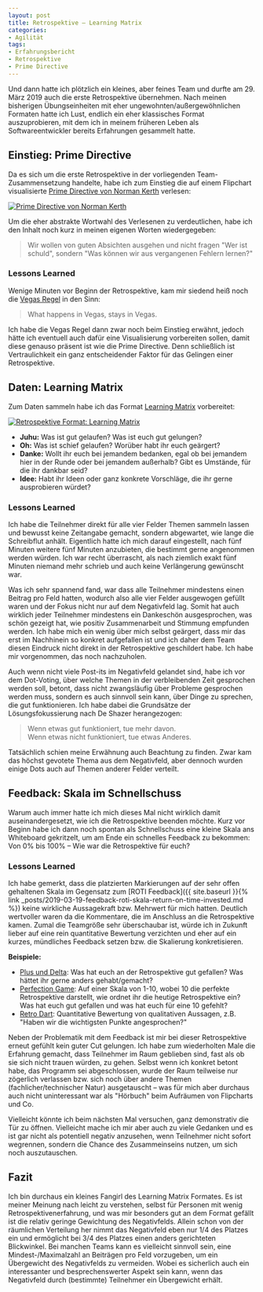 ```yaml
---
layout: post
title: Retrospektive – Learning Matrix
categories:
- Agilität
tags:
- Erfahrungsbericht
- Retrospektive
- Prime Directive
---
```


Und dann hatte ich plötzlich ein kleines, aber feines Team und durfte am 29.
März 2019 auch die erste Retrospektive übernehmen. Nach meinen bisherigen
Übungseinheiten mit eher ungewohnten/außergewöhnlichen Formaten hatte ich Lust,
endlich ein eher klassisches Format auszuprobieren, mit dem ich in meinem
früheren Leben als Softwareentwickler bereits Erfahrungen gesammelt hatte.

## Einstieg: Prime Directive

Da es sich um die erste Retrospektive in der vorliegenden Team-Zusammensetzung
handelte, habe ich zum Einstieg die auf einem Flipchart visualisierte
[Prime Directive von Norman Kerth](http://retrospectivewiki.org/index.php?title=The_Prime_Directive)
verlesen:

[![Prime Directive von Norman Kerth]({{site.baseurl}}/assets/img/posts/flipcharts/prime_directive.jpg)]({{site.baseurl}}/assets/img/posts/flipcharts/prime_directive.jpg)

Um die eher abstrakte Wortwahl des Verlesenen zu verdeutlichen, habe ich den
Inhalt noch kurz in meinen eigenen Worten wiedergegeben:

> Wir wollen von guten Absichten ausgehen und nicht fragen "Wer ist schuld",
sondern "Was können wir aus vergangenen Fehlern lernen?"

### Lessons Learned

Wenige Minuten vor Beginn der Retrospektive, kam mir siedend heiß noch die
[Vegas Regel](https://t2informatik.de/wissen-kompakt/vegas-regel/) in den Sinn:

> What happens in Vegas, stays in Vegas.

Ich habe die Vegas Regel dann zwar noch beim Einstieg erwähnt, jedoch hätte ich
eventuell auch dafür eine Visualisierung vorbereiten sollen, damit diese genauso
präsent ist wie die Prime Directive. Denn schließlich ist Vertraulichkeit ein
ganz entscheidender Faktor für das Gelingen einer Retrospektive.

## Daten: Learning Matrix

Zum Daten sammeln habe ich das Format [Learning Matrix](https://retromat.org/de/?id=9)
vorbereitet:

[![Retrospektive Format: Learning Matrix]({{site.baseurl}}/assets/img/posts/flipcharts/learning_matrix.jpg)]({{site.baseurl}}/assets/img/posts/flipcharts/learning_matrix.jpg)

* **Juhu:** Was ist gut gelaufen? Was ist euch gut gelungen?
* **Oh:** Was ist schief gelaufen? Worüber habt ihr euch geärgert?
* **Danke:** Wollt ihr euch bei jemandem bedanken, egal ob bei jemandem hier in
  der Runde oder bei jemandem außerhalb? Gibt es Umstände, für die ihr dankbar
  seid?
* **Idee:** Habt ihr Ideen oder ganz konkrete Vorschläge, die ihr gerne
  ausprobieren würdet?

### Lessons Learned

Ich habe die Teilnehmer direkt für alle vier Felder Themen sammeln lassen und
bewusst keine Zeitangabe gemacht, sondern abgewartet, wie lange die Schreibflut
anhält. Eigentlich hatte ich mich darauf eingestellt, nach fünf Minuten weitere
fünf Minuten anzubieten, die bestimmt gerne angenommen werden würden. Ich war
recht überrascht, als nach ziemlich exakt fünf Minuten niemand mehr schrieb und
auch keine Verlängerung gewünscht war.

Was ich sehr spannend fand, war dass alle Teilnehmer mindestens einen Beitrag
pro Feld hatten, wodurch also alle vier Felder ausgewogen gefüllt waren und der
Fokus nicht nur auf dem Negativfeld lag. Somit hat auch wirklich jeder
Teilnehmer mindestens ein Dankeschön ausgesprochen, was schön gezeigt hat, wie
positiv Zusammenarbeit und Stimmung empfunden werden. Ich habe mich ein wenig
über mich selbst geärgert, dass mir das erst im Nachhinein so konkret
aufgefallen ist und ich daher dem Team diesen Eindruck nicht direkt in der
Retrospektive geschildert habe. Ich habe mir vorgenommen, das noch nachzuholen.

Auch wenn nicht viele Post-its im Negativfeld gelandet sind, habe ich vor dem
Dot-Voting, über welche Themen in der verbleibenden Zeit gesprochen werden soll,
betont, dass nicht zwangsläufig über Probleme gesprochen werden muss, sondern es
auch sinnvoll sein kann, über Dinge zu sprechen, die gut funktionieren. Ich habe
dabei die Grundsätze der Lösungsfokussierung nach De Shazer herangezogen:

> Wenn etwas gut funktioniert, tue mehr davon.<br/>
> Wenn etwas nicht funktioniert, tue etwas Anderes.

Tatsächlich schien meine Erwähnung auch Beachtung zu finden. Zwar kam das höchst
gevotete Thema aus dem Negativfeld, aber dennoch wurden einige Dots auch auf
Themen anderer Felder verteilt.

## Feedback: Skala im Schnellschuss

Warum auch immer hatte ich mich dieses Mal nicht wirklich damit
auseinandergesetzt, wie ich die Retrospektive beenden möchte. Kurz vor Beginn
habe ich dann noch spontan als Schnellschuss eine kleine Skala ans Whiteboard
gekritzelt, um am Ende ein schnelles Feedback zu bekommen:<br/>
Von 0% bis 100% – Wie war die Retrospektive für euch?

### Lessons Learned

Ich habe gemerkt, dass die platzierten Markierungen auf der sehr offen
gehaltenen Skala im Gegensatz zum [ROTI Feedback]({{ site.baseurl }}{% link _posts/2019-03-19-feedback-roti-skala-return-on-time-invested.md %}) keine wirkliche Aussagekraft
bzw. Mehrwert für mich hatten. Deutlich wertvoller waren da die Kommentare, die
im Anschluss an die Retrospektive kamen. Zumal die Teamgröße sehr überschaubar
ist, würde ich in Zukunft lieber auf eine rein quantitative Bewertung verzichten
und eher auf ein kurzes, mündliches Feedback setzen bzw. die Skalierung
konkretisieren.

**Beispiele:**

* [Plus und Delta](https://retromat.org/de/?id=40): Was hat euch an
  der Retrospektive gut gefallen? Was hättet ihr gerne anders gehabt/gemacht?
* [Perfection Game](https://www.benlinders.com/2014/getting-feedback-with-the-perfection-game/):
  Auf einer Skala von 1-10, wobei 10 die perfekte Retrospektive darstellt, wie
  ordnet ihr die heutige Retrospektive ein? Was hat euch gut gefallen und was
  hat euch für eine 10 gefehlt?
* [Retro Dart](https://retromat.org/de/?id=83): Quantitative Bewertung von
  qualitativen Aussagen, z.B. "Haben wir die wichtigsten Punkte angesprochen?"

Neben der Problematik mit dem Feedback ist mir bei dieser Retrospektive erneut
gefühlt kein guter Cut gelungen. Ich habe zum wiederholten Male die Erfahrung
gemacht, dass Teilnehmer im Raum geblieben sind, fast als ob sie sich nicht
trauen würden, zu gehen. Selbst wenn ich konkret betont habe, das Programm sei
abgeschlossen, wurde der Raum teilweise nur zögerlich verlassen bzw. sich noch
über andere Themen (fachlicher/technischer Natur) ausgetauscht – was für mich
aber durchaus auch nicht uninteressant war als "Hörbuch" beim Aufräumen von
Flipcharts und Co.

Vielleicht könnte ich beim nächsten Mal versuchen, ganz demonstrativ die Tür zu
öffnen. Vielleicht mache ich mir aber auch zu viele Gedanken und es ist gar
nicht als potentiell negativ anzusehen, wenn Teilnehmer nicht sofort wegrennen,
sondern die Chance des Zusammeinseins nutzen, um sich noch auszutauschen.

## Fazit

Ich bin durchaus ein kleines Fangirl des Learning Matrix Formates. Es ist meiner
Meinung nach leicht zu verstehen, selbst für Personen mit wenig
Retrospektivenerfahrung, und was mir besonders gut an dem Format gefällt ist die
relativ geringe Gewichtung des Negativfelds. Allein schon von der räumlichen
Verteilung her nimmt das Negativfeld eben nur 1/4 des Platzes ein und ermöglicht
bei 3/4 des Platzes einen anders gerichteten Blickwinkel. Bei manchen Teams kann
es vielleicht sinnvoll sein, eine Mindest-/Maximalzahl an Beiträgen pro Feld
vorzugeben, um ein Übergewicht des Negativfelds zu vermeiden. Wobei es
sicherlich auch ein interessanter und besprechenswerter Aspekt sein kann, wenn
das Negativfeld durch (bestimmte) Teilnehmer ein Übergewicht erhält.
